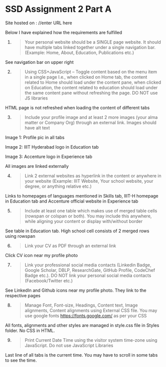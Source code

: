 # SSD Assignment 2 Part A

Site hosted on : //enter URL here

Below I have explained how the requirements are fulfilled

1. >Your personal website should be a SINGLE page website. It should have multiple tabs
linked together under a single navigation bar. (Example: Home, About, Education,
Publications etc.)

See navigation bar on upper right


2. >Using CSS+JavaScript – Toggle content based on the menu item in a single page I.e.,
when clicked on Home tab, the content related to Home should load under the content
pane, when clicked on Education, the content related to education should load under the
same content pane without refreshing the page. DO NOT use JS libraries

HTML page is not refreshed when loading the content of different tabs

3. >Include your profile image and at least 2 more images (your alma matter or Company
Org) through an external link. Images should have alt text

Image 1: Profile pic in all tabs

Image 2: IIIT Hyderabad logo in Education tab

Image 3: Accenture logo in Experience tab

All images are linked externally

4. >Link 2 external websites as hyperlink in the content or anywhere in your website
(Example: IIIT Website, Your school website, your degree, or anything relative etc.)

Links to homepages of languages mentioned in Skills tab, IIIT-H homepage in Education tab and Accenture official website in Experience tab

5. >Include at least one table which makes use of merged table cells (rowspan or colspan or
both). You may include this anywhere, while aligning your content or display with/without
border

See table in Education tab. High school cell consists of 2 merged rows using rowspan

6. >Link your CV as PDF through an external link

Click CV icon near my profile photo

7. >Link your professional social media contacts (Linkedin Badge, Google Scholar, DBLP,
ResearchGate, GitHub Profile, CodeChef Badge etc.). DO NOT link your personal social
media contacts (Facebook/Twitter etc.)

See LinkedIn and Github icons near my profile photo. They link to the respective pages

8. >Manage Font, Font-size, Headings, Content text, Image alignments, Content alignments
using External CSS file. You may use google fonts https://fonts.google.com/ as per your
CSS

All fonts, alignments and other styles are managed in style.css file in Styles folder. No CSS in HTML.

9. >Print Current Date Time using the visitor system time-zone using JavaScript. Do not use
JavaScript Libraries

Last line of all tabs is the current time. You may have to scroll in some tabs to see the time.